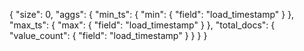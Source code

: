 {
  "size": 0,
  "aggs": {
    "min_ts": { "min": { "field": "load_timestamp" } },
    "max_ts": { "max": { "field": "load_timestamp" } },
    "total_docs": { "value_count": { "field": "load_timestamp" } }
  }
}
